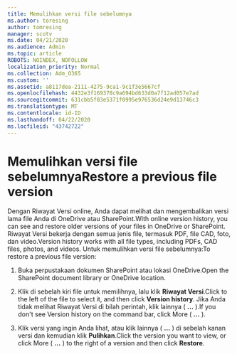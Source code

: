 ```yaml
---
title: Memulihkan versi file sebelumnya
ms.author: toresing
author: tomresing
manager: scotv
ms.date: 04/21/2020
ms.audience: Admin
ms.topic: article
ROBOTS: NOINDEX, NOFOLLOW
localization_priority: Normal
ms.collection: Adm_O365
ms.custom: ''
ms.assetid: a8117dea-2111-4275-9ca1-9c1f3e5667cf
ms.openlocfilehash: 4432e3f169378c9a694bd633d0a7f12ad057e7ad
ms.sourcegitcommit: 631cbb5f03e5371f0995e976536d24e9d13746c3
ms.translationtype: MT
ms.contentlocale: id-ID
ms.lasthandoff: 04/22/2020
ms.locfileid: "43742722"
---
```

# <a name="restore-a-previous-file-version"></a><span data-ttu-id="27465-102">Memulihkan versi file sebelumnya</span><span class="sxs-lookup"><span data-stu-id="27465-102">Restore a previous file version</span></span>

<span data-ttu-id="27465-103">Dengan Riwayat Versi online, Anda dapat melihat dan mengembalikan versi lama file Anda di OneDrive atau SharePoint.</span><span class="sxs-lookup"><span data-stu-id="27465-103">With online version history, you can see and restore older versions of your files in OneDrive or SharePoint.</span></span> <span data-ttu-id="27465-104">Riwayat Versi bekerja dengan semua jenis file, termasuk PDF, file CAD, foto, dan video.</span><span class="sxs-lookup"><span data-stu-id="27465-104">Version history works with all file types, including PDFs, CAD files, photos, and videos.</span></span> <span data-ttu-id="27465-105">Untuk memulihkan versi file sebelumnya:</span><span class="sxs-lookup"><span data-stu-id="27465-105">To restore a previous file version:</span></span>
  
1. <span data-ttu-id="27465-106">Buka perpustakaan dokumen SharePoint atau lokasi OneDrive.</span><span class="sxs-lookup"><span data-stu-id="27465-106">Open the SharePoint document library or OneDrive location.</span></span>
    
2. <span data-ttu-id="27465-107">Klik di sebelah kiri file untuk memilihnya, lalu klik **Riwayat Versi**.</span><span class="sxs-lookup"><span data-stu-id="27465-107">Click to the left of the file to select it, and then click **Version history**.</span></span> <span data-ttu-id="27465-108">Jika Anda tidak melihat Riwayat Versi di bilah perintah, klik lainnya ( **...** ).</span><span class="sxs-lookup"><span data-stu-id="27465-108">If you don't see Version history on the command bar, click More ( **...** ).</span></span> 
    
3. <span data-ttu-id="27465-109">Klik versi yang ingin Anda lihat, atau klik lainnya ( **...** ) di sebelah kanan versi dan kemudian klik **Pulihkan**.</span><span class="sxs-lookup"><span data-stu-id="27465-109">Click the version you want to view, or click More ( **...** ) to the right of a version and then click **Restore**.</span></span>
    

